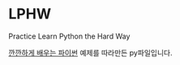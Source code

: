 # LPHW
Practice Learn Python the Hard Way

[깐깐하게 배우는 파이썬](http://www.insightbook.co.kr/%EB%8F%84%EC%84%9C-%EB%AA%A9%EB%A1%9D/programming-insight/%EA%B9%90%EA%B9%90%ED%95%98%EA%B2%8C-%EB%B0%B0%EC%9A%B0%EB%8A%94-%ED%8C%8C%EC%9D%B4%EC%8D%AC) 예제를 따라만든 py파일입니다.
